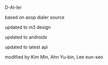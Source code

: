 D-AI-ler

based on aosp dialer source

updated to m3 design

updated to androidx

updated to latest api

modified by Kim Min, Ahn Yu-bin, Lee eun-seo
